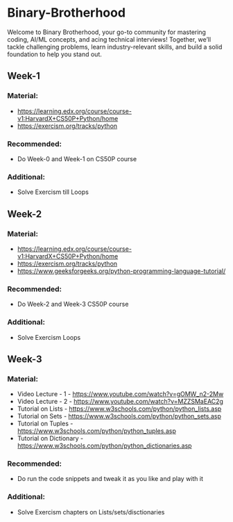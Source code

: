 # Binary-Brotherhood
Welcome to Binary Brotherhood, your go-to community for mastering coding, AI/ML concepts, and acing technical interviews! Together, we’ll tackle challenging problems, learn industry-relevant skills, and build a solid foundation to help you stand out.

## Week-1
### Material:
- ⁠https://learning.edx.org/course/course-v1:HarvardX+CS50P+Python/home
- ⁠⁠https://exercism.org/tracks/python
### Recommended:
- Do Week-0 and Week-1 on CS50P course
### Additional:
- Solve Exercism till Loops

## Week-2
### Material:
- ⁠https://learning.edx.org/course/course-v1:HarvardX+CS50P+Python/home
- ⁠⁠https://exercism.org/tracks/python
- https://www.geeksforgeeks.org/python-programming-language-tutorial/
### Recommended:
- Do Week-2 and Week-3 CS50P course
### Additional:
- Solve Exercism Loops 

## Week-3
### Material:
- Video Lecture - 1 - https://www.youtube.com/watch?v=gOMW_n2-2Mw
- Video Lecture - 2 - https://www.youtube.com/watch?v=MZZSMaEAC2g
- Tutorial on Lists - https://www.w3schools.com/python/python_lists.asp
- Tutorial on Sets - https://www.w3schools.com/python/python_sets.asp
- Tutorial on Tuples - https://www.w3schools.com/python/python_tuples.asp
- Tutorial on Dictionary - https://www.w3schools.com/python/python_dictionaries.asp 
### Recommended:
- Do run the code snippets and tweak it as you like and play with it
### Additional:
- Solve Exercism chapters on Lists/sets/disctionaries
